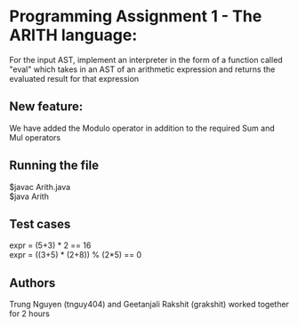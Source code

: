 # Programming Assignment 1 - The ARITH language:

For the input AST, implement an interpreter in the form of a function called "eval" which takes in an AST of an arithmetic expression and returns the evaluated result for that expression

## New feature: 

We have added the Modulo operator in addition to the required Sum and Mul operators

## Running the file

$javac Arith.java <br />
$java Arith

## Test cases

expr = (5+3) * 2 == 16 <br />
expr = ((3+5) * (2+8)) % (2*5) == 0

## Authors
Trung Nguyen (tnguy404) and Geetanjali Rakshit (grakshit) worked together for 2 hours
